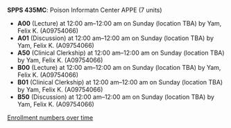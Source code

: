 **SPPS 435MC**: Poison Informatn Center APPE (7 units)

- **A00** (Lecture) at 12:00 am–12:00 am on Sunday (location TBA) by Yam, Felix K. (A09754066)
- **A01** (Discussion) at 12:00 am–12:00 am on Sunday (location TBA) by Yam, Felix K. (A09754066)
- **A50** (Clinical Clerkship) at 12:00 am–12:00 am on Sunday (location TBA) by Yam, Felix K. (A09754066)
- **B00** (Lecture) at 12:00 am–12:00 am on Sunday (location TBA) by Yam, Felix K. (A09754066)
- **B01** (Clinical Clerkship) at 12:00 am–12:00 am on Sunday (location TBA) by Yam, Felix K. (A09754066)
- **B50** (Discussion) at 12:00 am–12:00 am on Sunday (location TBA) by Yam, Felix K. (A09754066)

[Enrollment numbers over time](./SPPS435MC.tsv)
